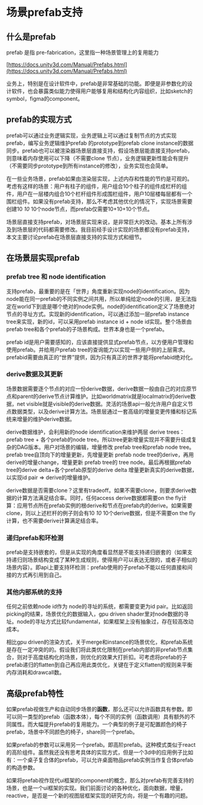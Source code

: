 
# 场景prefab支持

## 什么是prefab

prefab 是指 pre-fabrication，这里指一种场景管理上的复用能力

[https://docs.unity3d.com/Manual/Prefabs.html](https://docs.unity3d.com/Manual/Prefabs.html)

业务上，特别是在设计软件中，prefab是非常基础的功能。即便是非参数化的设计软件，也会暴露类似能力使得用户能够复用和结构化内容组织，比如sketch的symbol，figma的component。

## prefab的实现方式

prefab可以通过业务逻辑实现，业务逻辑上可以通过复制节点的方式实现prefab，编写业务逻辑维护prefab 的prototype到prefab clone instance的数据同步。prefab也可以被渲染器场景层直接支持，假设场景层能直接支持prefab，则意味着内存使用可以下降（不需要clone 节点），业务逻辑更新性能会有提升（不需要同步prototype到所有instance的修改），业务实现也会简单。

在一些业务场景，prefab如果由渲染层实现，上述内存和性能的节约是可观的。考虑有这样的场景：用户有柱子的组件，用户组合10个柱子的组件成栏杆的组件，用户在一层楼内组合10个栏杆组件形成围栏组件，用户10层楼每层都有一个围栏组件。如果没有prefab支持，那么不考虑其他优化的情况下，实现场景需要创建10 *10* 10个node节点，而prefab仅需要10+10+10个节点。

场景层直接支持prefab，对场景层实现来说，是非常巨大的改动。基本上所有涉及到场景层的代码都需要修改。我目前经手设计实现的场景都没有prefab支持，本文主要讨论prefab在场景层直接支持的实现方式和细节。

## 在场景层实现prefab

### prefab tree 和 node identification

支持prefab，最重要的是在「世界」角度重新实现node的identification。因为node能在同一prefab的不同实例之间共用，所以单纯给定node的引用，是无法指定在world下到底是哪个绝对的node实例。node的identification定义了场景绝对节点的寻址方式。实现新的identification，可以通过添加一层prefab instance tree来实现，新的id，可以采用prefab instance id + node id实现。整个场景由prefab tree和各个prefab的子场景构成。世界本身也是一个prefab。

prefab id是用户需要感知的，应该直接提供显式prefab节点，以方便用户管理和使用prefab。并给用户prefab tree的查询能力以实现一些用户侧的上层需求。 prefabid需要由真正的“世界”提供，因为只有真正的世界才能将prefabid绝对化。

### derive数据及其更新

场景数据需要逐个节点的对应一份derive数据，derive数据一般由自己的对应原节点和parent的derive节点计算维护。比如worldmatrix就是localmatrix的derive数据，net visible就是visible的derive数据。灵活的场景api一般允许用户自定义节点数据类型，以及derive计算方法。场景层通过一套高级的增量变更传播和标记系统来增量的维护derive数据。

derive数据维护，会利用新的node identification来维护两层 derive trees： prefab tree + 各个prefab的node tree。所以tree更新增量实现并不需要升级成复杂的DAG版本。用户对场景的编辑，增量修改 prefab tree和prefab node tree。prefab tree自顶向下的增量更新，先增量更新 prefab node tree的derive，再用derive的增量change，增量更新 prefab tree的 tree node。最后再根据prefab tree的derive delta+各个prefab原型的derive delta 增量更新真实的derive数据，以实现id pair ⇒ derive的增量维护。

derive数据是否需要clone？这里有tradeoff。如果不需要clone，则要求derive数据的计算方法满足结合率。同时，任何access derive数据都需要on the fly计算：应用节点所在prefab实例的根derive和节点在prefab内的derive。如果需要clone，则以上述栏杆的例子则会有10 *10* 10个derive数据，但是不需要on the fly计算，也不需要derive计算满足结合率。

### 递归prefab和环检测

prefab是支持嵌套的，但是从实现的角度看显然是不能支持递归嵌套的（如果支持递归则场景结构变成了某种生成规则，使得用户可以表达无限的，或者子相似的场景内容）。即api上要支持环检测：prefab使用的子prefab不能以任何直接和间接的方式再引用到自己。

### 其他内部系统的支持

任何之前依赖node id作为 node的寻址的系统，都需要变更为id pair。比如返回picking的结果，场景优化的数据输入，gpu driven shader里对node数据的寻址。node的寻址方式比较fundamental，如果框架上没有抽象过，存在较高改动成本。

相比gpu driven的渲染方式，关于merge和instance的场景优化，和prefab系统是存在一定冲突的的。假设我们将此类优化限制在prefab内部的非prefab节点集合，则对于高度结构化的场景，则优化的效果大打折扣。可考虑将prefab的子prefab递归的flatten到自己再应用此类优化，关键在于定义flatten的规则来平衡内存消耗和drawcall数。

## 高级prefab特性

如果prefab视做生产和自动同步场景的**函数**，那么还可以允许函数具有参数。即可以同一类型的prefab（函数本体），每个不同的实例（函数调用）具有额外的不同属性。而大幅提升prefab的复用能力。一个典型的例子是可配置颜色的椅子prefab，场景中不同颜色的椅子，share同一个prefab。

如果prefab的参数可以采用另一个prefab。即高阶prefab。这种模式类似于react的高阶组件。虽然我还没有思考具体的实现方式，但是一个3d中的应用例子比如有：一个桌子复合体的prefab，可以允许桌面物品prefab实例当作复合体prefab的构造参数。

如果将prefab视作现代ui框架的component的概念，那么对prefab有完善支持的场景，也是一个ui框架的实现。我们前面讨论的各种优化，面向数据，增量，reactive，是否是一个新的视图层框架实现的研究方向，将是一个有趣的问题。
